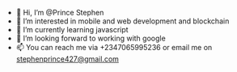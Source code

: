 - 👋 Hi, I’m @Prince Stephen
- 👀 I’m interested in mobile and web development and blockchain
- 🌱 I’m currently learning javascript
- 💞️ I’m looking forward to working with google 
- 📫 You can reach me via +2347065995236 or email me on stephenprince427@gmail.com

<!---
stephenprin/stephenprin is a ✨ special ✨ repository because its `README.md` (this file) appears on your GitHub profile.
You can click the Preview link to take a look at your changes.
--->
